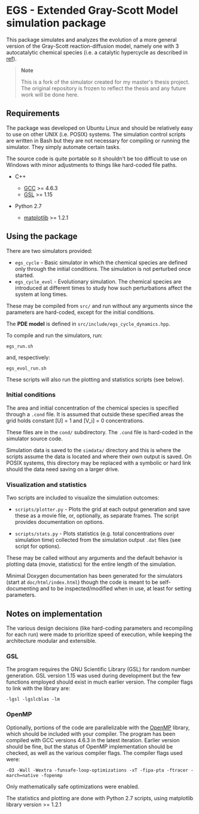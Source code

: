 # EGS - Extended Gray-Scott Model simulation package

This package simulates and analyzes the evolution of a more general version
of the Gray-Scott reaction-diffusion model,
namely one with 3 autocatalytic chemical species
(i.e. a catalytic hypercycle as described in [ref](http://studentarbeten.chalmers.se/publication/203896-pattern-formation-and-chemical-evolution-in-extended-gray-scott-models)).


> **Note**
>
> This is a fork of the simulator created for my master's thesis project.
> The original repository is frozen to reflect the thesis and any future work will
> be done here.

## Requirements

The package was developed on Ubuntu Linux and should be relatively easy to use
on other UNIX (i.e. POSIX) systems.
The simulation control scripts are written in Bash but they are not necessary
for compiling or running the simulator. They simply automate certain tasks.

The source code is quite portable so it shouldn't be too difficult to
use on Windows with minor adjustments to things like hard-coded file paths.

* C++
  * [GCC](https://gcc.gnu.org) >= 4.6.3
  * [GSL](https://www.gnu.org/software/gsl) >= 1.15

* Python 2.7
  * [matplotlib](https://matplotlib.org) >= 1.2.1

## Using the package

There are two simulators provided:

* `egs_cycle` - Basic simulator in which the chemical species are defined only through
                the initial conditions. The simulation is not perturbed once started.
* `egs_cycle_evol` - Evolutionary simulation.
                     The chemical species are introduced at different times to study how
                     such perturbations affect the system at long times.

These may be compiled from `src/` and run without any arguments since the
parameters are hard-coded, except for the initial conditions.

The **PDE model** is defined in `src/include/egs_cycle_dynamics.hpp`.

To compile and run the simulators, run:

~~~
egs_run.sh
~~~

and, respectively:

~~~
egs_evol_run.sh
~~~

These scripts will also run the plotting and statistics scripts (see below). 


### Initial conditions 

The area and initial concentration of the chemical species is specified through a
`.cond` file. 
It is assumed that outside these specified
areas the grid holds constant [U] = 1 and [V_i] = 0 concentrations.

These files are in the `cond/` subdirectory.
The `.cond` file is hard-coded in the simulator source code.

Simulation data is saved to the `simdata/` directory and this is where the scripts
assume the data is located and where their own output is saved.  On POSIX
systems, this directory may be replaced with a symbolic or hard
link should the data need saving on a larger drive.

### Visualization and statistics

Two scripts are included to visualize the simulation outcomes:

* `scripts/plotter.py` -  Plots the grid at each output generation and save these 
                          as a movie file, or, optionally, as separate frames.
                          The script provides documentation on options.

* `scripts/stats.py` - Plots statistics (e.g. total concentrations over simulation time) 
                       collected from the simulation output `.dat` files (see script for options).

These may be called without any arguments and the default behavior is plotting
data (movie, statistics) for the entire length of the simulation.

Minimal Doxygen documentation has been generated for the simulators (start at
`doc/html/index.html`) though the code is meant to be self-documenting and
to be inspected/modified when in use, at least for setting parameters.


## Notes on implementation

The various design decisions (like hard-coding parameters and recompiling for each run)
were made to prioritize speed of execution, while keeping the architecture modular and
extensible.

### GSL

The program requires the GNU Scientific Library (GSL) for random number
generation.  GSL version 1.15 was used during development but the few functions
employed should exist in much earlier version. The compiler flags to link with
the library are:

~~~
-lgsl -lgslcblas -lm
~~~

### OpenMP

Optionally, portions of the code are parallelizable with the
[OpenMP](http://www.openmp.org/) library, which should be included with your compiler.
The program has been compiled with GCC versions 4.6.3 in the latest iteration. 
Earlier version should be fine, but the status of OpenMP implementation should be checked,
as well as the various compiler flags. The compiler flags used were:

~~~
-O3 -Wall -Wextra -funsafe-loop-optimizations -xT -fipa-pta -ftracer -march=native -fopenmp
~~~

Only mathematically safe optimizations were enabled.

The statistics and plotting are done with Python 2.7 scripts,
using matplotlib library version >= 1.2.1
